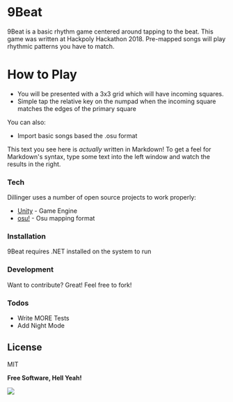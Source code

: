 # 9Beat

9Beat is a basic rhythm game centered around tapping to the beat. This game was written at Hackpoly Hackathon 2018. Pre-mapped songs will play rhythmic patterns you have to match.

# How to Play

  - You will be presented with a 3x3 grid which will have incoming squares.
  - Simple tap the relative key on the numpad when the incoming square matches the edges of the primary square

You can also:
  - Import basic songs based the .osu format

This text you see here is *actually* written in Markdown! To get a feel for Markdown's syntax, type some text into the left window and watch the results in the right.

### Tech

Dillinger uses a number of open source projects to work properly:

* [Unity] - Game Engine
* [osu!] - Osu mapping format

### Installation

9Beat requires .NET installed on the system to run

### Development

Want to contribute? Great! Feel free to fork!




### Todos

 - Write MORE Tests
 - Add Night Mode

License
----

MIT


**Free Software, Hell Yeah!**

[//]: # (These are reference links used in the body of this note and get stripped out when the markdown processor does its job. There is no need to format nicely because it shouldn't be seen. Thanks SO - http://stackoverflow.com/questions/4823468/store-comments-in-markdown-syntax)


   [Unity]: <https://unity3d.com/>
   [osu!]: <https://osu.ppy.sh/home>

[![](https://i.gyazo.com/1797bca7f71522018502e112d4988001.png)](https://nodesource.com/products/nsolid)
